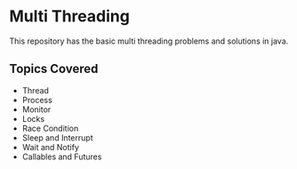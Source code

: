 # Multi Threading

This repository has the basic multi threading problems and solutions in java. 

## Topics Covered
- Thread
- Process
- Monitor
- Locks
- Race Condition
- Sleep and Interrupt
- Wait and Notify
- Callables and Futures
